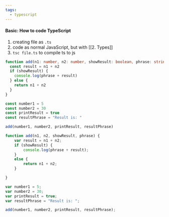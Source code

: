```yaml
---
tags:
  - typescript
---
```


#### Basic: How to code TypeScript
1. creating file as `.ts`
2. code as normal JavaScript, but with [[2. Types]]
3. `tsc file.ts` to compile ts to js

```ts
function add(n1: number, n2: number, showResult: boolean, phrase: string) {
  const result = n1 + n2
  if (showResult) {
    console.log(phrase + result)
  } else {
    return n1 + n2
  }
}

const number1 = 5
const number2 = 30
const printResult = true
const resultPhrase = "Result is: "

add(number1, number2, printResult, resultPhrase)
```

```js
function add(n1, n2, showResult, phrase) {
    var result = n1 + n2;
    if (showResult) {
        console.log(phrase + result);
    }
    else {
        return n1 + n2;
    }

}

var number1 = 5;
var number2 = 30;
var printResult = true;
var resultPhrase = "Result is: ";

add(number1, number2, printResult, resultPhrase);
```
